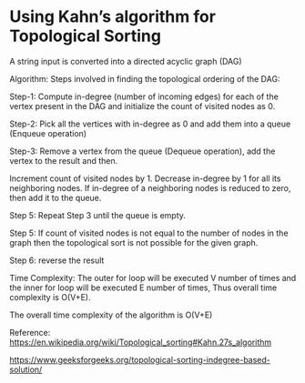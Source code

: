 # Using Kahn’s algorithm for Topological Sorting

A string input is converted into a directed acyclic graph (DAG)

Algorithm:
Steps involved in finding the topological ordering of the DAG:

Step-1: Compute in-degree (number of incoming edges) for each of the vertex present in the DAG and initialize the count of visited nodes as 0.

Step-2: Pick all the vertices with in-degree as 0 and add them into a queue (Enqueue operation)

Step-3: Remove a vertex from the queue (Dequeue operation), add the vertex to the result and then.

Increment count of visited nodes by 1.
Decrease in-degree by 1 for all its neighboring nodes.
If in-degree of a neighboring nodes is reduced to zero, then add it to the queue.

Step 5: Repeat Step 3 until the queue is empty.

Step 5: If count of visited nodes is not equal to the number of nodes in the graph then the topological sort is not possible for the given graph.

Step 6: reverse the result

Time Complexity: The outer for loop will be executed V number of times and the inner for loop will be executed E number of times, Thus overall time complexity is O(V+E).

The overall time complexity of the algorithm is O(V+E)

Reference:
https://en.wikipedia.org/wiki/Topological_sorting#Kahn.27s_algorithm

https://www.geeksforgeeks.org/topological-sorting-indegree-based-solution/